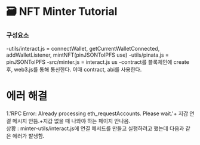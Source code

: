 # 🗃 NFT Minter Tutorial<br>

### 구성요소<br>
-utils/interact.js = connectWallet, getCurrentWalletConnected, addWalletListener, mintNFT(pinJSONToIPFS use)
-utils/pinata.js = pinJSONToIPFS
-src/minter.js = interact.js us
-contract를 블록체인에 create 후, web3.js를 통해 통신한다. 이때 contract, abi를 사용한다.

# 에러 해결<br>
1.'RPC Error: Already processing eth_requestAccounts. Please wait.'+ 지갑 연결 메시지 안뜸.+지갑 없을 때 나와야 하는 페이지 안나옴.<br>
상황 : minter-utils/interact.js에 연결 메서드를 만들고 실행하려고 했는데 다음과 같은 에러가 발생함.<br>


